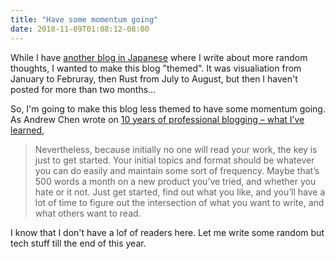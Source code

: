 ```yaml
---
title: "Have some momentum going"
date: 2018-11-09T01:08:12-08:00
---
```

While I have [another blog in Japanese](https://blog.8-p.info/ja/) where I write about more random thoughts, I wanted to make this blog "themed". It was visualiation from January to Februray, then Rust from July to August, but then I haven't posted for more than two months...

So, I'm going to make this blog less themed to have some momentum going. As Andrew Chen wrote on [10 years of professional blogging – what I’ve learned](https://andrewchen.co/professional-blogging/),

> Nevertheless, because initially no one will read your work, the key is just to get started. Your initial topics and format should be whatever you can do easily and maintain some sort of frequency. Maybe that’s 500 words a month on a new product you’ve tried, and whether you hate or it not. Just get started, find out what you like, and you’ll have a lot of time to figure out the intersection of what you want to write, and what others want to read.

I know that I don't have a lof of readers here. Let me write some random but tech stuff till the end of this year.
